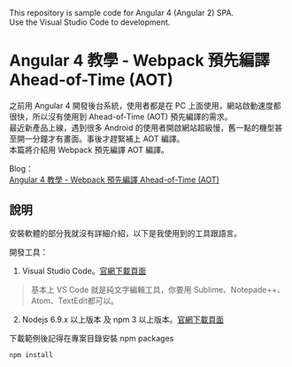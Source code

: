 This repository is sample code for Angular 4 (Angular 2) SPA.  
Use the Visual Studio Code to development.  

# Angular 4 教學 - Webpack 預先編譯 Ahead-of-Time (AOT)

之前用 Angular 4 開發後台系統，使用者都是在 PC 上面使用，網站啟動速度都很快，所以沒有使用到 Ahead-of-Time (AOT) 預先編譯的需求。  
最近新產品上線，遇到很多 Android 的使用者開啟網站超級慢，舊一點的機型甚至開一分鐘才有畫面。事後才趕緊補上 AOT 編譯。  
本篇將介紹用 Webpack 預先編譯 AOT 編譯。  

Blog：  
[Angular 4 教學 - Webpack 預先編譯 Ahead-of-Time (AOT)](https://blog.johnwu.cc/article/angular-4-webpack-ahead-of-time.html)  

## 說明

安裝軟體的部分我就沒有詳細介紹，以下是我使用到的工具跟語言。  

開發工具：
1. Visual Studio Code。[官網下載頁面](https://code.visualstudio.com/Download)  
> 基本上 VS Code 就是純文字編輯工具，你要用 Sublime、Notepade++、Atom、TextEdit都可以。  
2. Nodejs 6.9.x 以上版本 及 npm 3 以上版本。[官網下載頁面](https://nodejs.org/en/download/)  

下載範例後記得在專案目錄安裝 npm packages

``` batch
npm install
```
